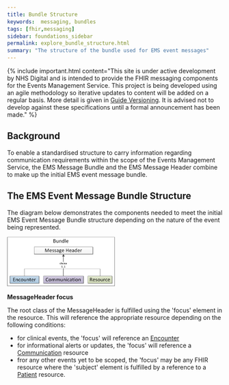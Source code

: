 ```yaml
---
title: Bundle Structure
keywords:  messaging, bundles
tags: [fhir,messaging]
sidebar: foundations_sidebar
permalink: explore_bundle_structure.html
summary: "The structure of the bundle used for EMS event messages"
---
```


{% include important.html content="This site is under active development by NHS Digital and is intended to provide the FHIR messaging components for the Events Management Service. This project is being developed using an agile methodology so iterative updates to content will be added on a regular basis. More detail is given in [Guide Versioning](/overview_guide_versioning.html). It is advised not to develop against these specifications until a formal announcement has been made." %}

## Background ##
To enable a standardised structure to carry information regarding communication requirements within the scope of the Events Management Service, the EMS Message Bundle and the EMS Message Header combine to make up the initial EMS event message bundle. 

## The EMS Event Message Bundle Structure ##

The diagram below demonstrates the components needed to meet the initial EMS Event Message Bundle structure depending on the nature of the event being represented.

<img src="images/explore/emsbundlestructure.png" style="width:50%;max-width: 50%;">

**MessageHeader focus**

The root class of the MessageHeader is fulfilled using the 'focus' element in the resource. This will reference the appropriate resource depending on the following conditions:

- for clinical events, the 'focus' will reference an [Encounter](http://hl7.org/fhir/encounter.html)
- for informational alerts or updates, the 'focus' will reference a [Communication](http://hl7.org/fhir/communication.html) resource
- fror any other events yet to be scoped, the 'focus' may be any FHIR resource where the 'subject' element is fulfilled by a reference to a [Patient](http://hl7.org/fhir/patient.html) resource.









